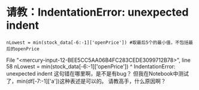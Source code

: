 # 请教：IndentationError: unexpected indent

    nLowest = min(stock_data[-6:-1]['openPrice']) #取最后5个的最小值，不包括最后的openPrice

File "&lt;mercury-input-12-BEE5CC5AA06B4FC283CEDE3099712B78&gt;", line 58
    nLowest = min(stock_data[-6:-1]['openPrice'])
    ^
IndentationError: unexpected indent
这句错在哪里啊，是不是有bug？
但我在Notebook中测试了，min(df[-7:-1]['a'])这种表述是可以的。
请教高手，什么原因啊？